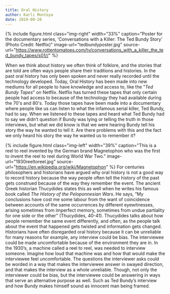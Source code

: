 ```yaml
---
title: Oral History
author: Karli Montoya
date: 2019-09-20
---
```

{% include figure.html
  class="img-right"
  width="33%"
  caption="Poster for the documentary series, ‘Conversations with a Killer: The Ted Bundy Story’ (Photo Credit: Netflix)"
  image-url="tedbundyposter.jpg"
  source-url="https://www.rottentomatoes.com/tv/conversations_with_a_killer_the_ted_bundy_tapes/s01//"
%}

When we think about history we often think of folklore, and the stories that are told are often ways people share their traditions and histories. In the past oral history has only been spoken and never really recorded until the technology developed. Today, Oral History has been made into new mediums for all people to have knowledge and access to, like the "*Ted Bundy Tapes*" on Netflix. Netflix has turned these tapes that only certain people had access to because of the technology they had available during the 70's and 80's. Today those tapes have been made into a documentary where people like us can listen to what the infamous serial killer, Ted Bundy, had to say. When we listened to these tapes and heard what Ted Bundy had to say we didn’t question if Bundy was lying or telling the truth in those interviews, but what we did know is that we were hearing Bundy tell his story the way he wanted to tell it. Are there problems with this and the fact we only heard his story the way he wanted us to remember it?

{% include figure.html
  class="img-left"
  width="39%"
  caption="This is a reel to reel invented by the German brand Magnetophon who was the first to invent the reel to reel during World War Two."
  image-url="1930reeltoreel.jpg"
  source-url="https://en.wikipedia.org/wiki/Magnetophon"
  %}
For centuries philosophers and historians have argued why oral history is not a good way to record history because the way people often tell the history of the past gets construed because of the way they remember the event. The ancient Greek historian Thucydides states this as well when he writes his famous book called *The History of the Peloponnesian Wars*. He says, “My conclusions have cost me some labour from the want of coincidence between accounts of the same occurrences by different eyewitnesses, arising sometimes from imperfect memory, sometimes from undue partiality for one side or the other” (Thucydides, 40-41). Thucydides talks about how people remember the same event differently, and often, as the people talk about the event that happened gets twisted and information gets changed. Historians have often disregarded oral history because it can be unreliable for many reasons for example, any interview could be bias. The interviewee could be made uncomfortable because of the environment they are in. In the 1930’s, a machine called a reel to reel, was needed to interview someone. Imagine how loud that machine was and how that would make the interviewee feel uncomfortable. The questions the interviewer asks could be worded in a way that makes the interviewee answer in swayed direction, and that makes the interview as a whole unreliable. Though, not only the interviewer could be bias, but the interviewee could be answering in ways that serve an alternative purpose as well. Such as Ted Bundy’s interview and how Bundy makes himself sound as innocent man being framed. 

